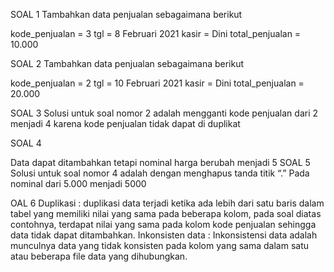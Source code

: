 SOAL 1 Tambahkan data penjualan sebagaimana berikut

kode_penjualan = 3
tgl = 8 Februari 2021
kasir = Dini
total_penjualan = 10.000


SOAL 2 Tambahkan data penjualan sebagaimana berikut

kode_penjualan = 2
tgl = 10 Februari 2021
kasir = Dini
total_penjualan = 20.000

SOAL 3 Solusi untuk soal nomor 2 adalah mengganti kode penjualan dari 2 menjadi 4 karena kode penjualan tidak dapat di duplikat

SOAL 4

Data dapat ditambahkan tetapi nominal harga berubah menjadi 5
SOAL 5 Solusi untuk soal nomor 4 adalah dengan menghapus tanda titik “.” Pada nominal dari 5.000 menjadi 5000

OAL 6 Duplikasi : duplikasi data terjadi ketika ada lebih dari satu baris dalam tabel yang memiliki nilai yang sama pada beberapa kolom, pada soal diatas contohnya, terdapat nilai yang sama pada kolom kode penjualan sehingga data tidak dapat ditambahkan. Inkonsisten data : Inkonsistensi data adalah munculnya data yang tidak konsisten pada kolom yang sama dalam satu atau beberapa file data yang dihubungkan.
